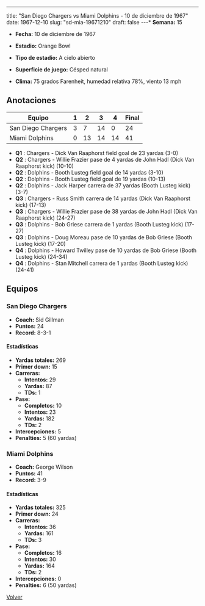 ---
title: "San Diego Chargers vs Miami Dolphins - 10 de diciembre de 1967"
date: 1967-12-10
slug: "sd-mia-19671210"
draft: false
---* **Semana:** 15
* **Fecha:** 10 de diciembre de 1967

* **Estadio:** Orange Bowl
* **Tipo de estadio:** A cielo abierto
* **Superficie de juego:** Césped natural
* **Clima:** 75 grados Farenheit, humedad relativa 78%, viento 13 mph




## Anotaciones
| Equipo | 1 | 2 | 3 | 4 | Final |
|--------|---|---|---|---|-------|
| San Diego Chargers  | 3 | 7 | 14 | 0  | 24 |
| Miami Dolphins  | 0 | 13 | 14 | 14  | 41 |
* **Q1** : Chargers - Dick Van Raaphorst field goal de 23 yardas (3-0)
* **Q2** : Chargers - Willie Frazier pase de 4 yardas de John Hadl (Dick Van Raaphorst kick) (10-10)
* **Q2** : Dolphins - Booth Lusteg field goal de 14 yardas (3-10)
* **Q2** : Dolphins - Booth Lusteg field goal de 19 yardas (10-13)
* **Q2** : Dolphins - Jack Harper carrera de 37 yardas (Booth Lusteg kick) (3-7)
* **Q3** : Chargers - Russ Smith carrera de 14 yardas (Dick Van Raaphorst kick) (17-13)
* **Q3** : Chargers - Willie Frazier pase de 38 yardas de John Hadl (Dick Van Raaphorst kick) (24-27)
* **Q3** : Dolphins - Bob Griese carrera de 1 yardas (Booth Lusteg kick) (17-27)
* **Q3** : Dolphins - Doug Moreau pase de 10 yardas de Bob Griese (Booth Lusteg kick) (17-20)
* **Q4** : Dolphins - Howard Twilley pase de 10 yardas de Bob Griese (Booth Lusteg kick) (24-34)
* **Q4** : Dolphins - Stan Mitchell carrera de 1 yardas (Booth Lusteg kick) (24-41)


## Equipos


### San Diego Chargers
* **Coach:** Sid Gillman
* **Puntos:** 24
* **Record:** 8-3-1
#### Estadísticas
* **Yardas totales:** 269
* **Primer down:** 15
* **Carreras:**
  * **Intentos:** 29
  * **Yardas:** 87
  * **TDs:** 1
* **Pase:**
  * **Completos:** 10
  * **Intentos:** 23
  * **Yardas:** 182
  * **TDs:** 2
* **Intercepciones:** 5
* **Penalties:** 5 (60 yardas)

### Miami Dolphins
* **Coach:** George Wilson
* **Puntos:** 41
* **Record:** 3-9
#### Estadísticas
* **Yardas totales:** 325
* **Primer down:** 24
* **Carreras:**
  * **Intentos:** 36
  * **Yardas:** 161
  * **TDs:** 3
* **Pase:**
  * **Completos:** 16
  * **Intentos:** 30
  * **Yardas:** 164
  * **TDs:** 2
* **Intercepciones:** 0
* **Penalties:** 6 (50 yardas)


[Volver](/historia/1967)
